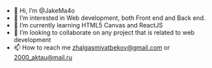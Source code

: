 - 👋 Hi, I’m @JakeMa4o
- 👀 I’m interested in Web development, both Front end and Back end.
- 🌱 I’m currently learning HTML5 Canvas and ReactJS
- 💞️ I’m looking to collaborate on any project that is related to web development
- 📫 How to reach me zhalgasmiyatbekov@gmail.com or 2000_aktau@mail.ru

<!---
JakeMa4o/JakeMa4o is a ✨ special ✨ repository because its `README.md` (this file) appears on your GitHub profile.
You can click the Preview link to take a look at your changes.
--->
